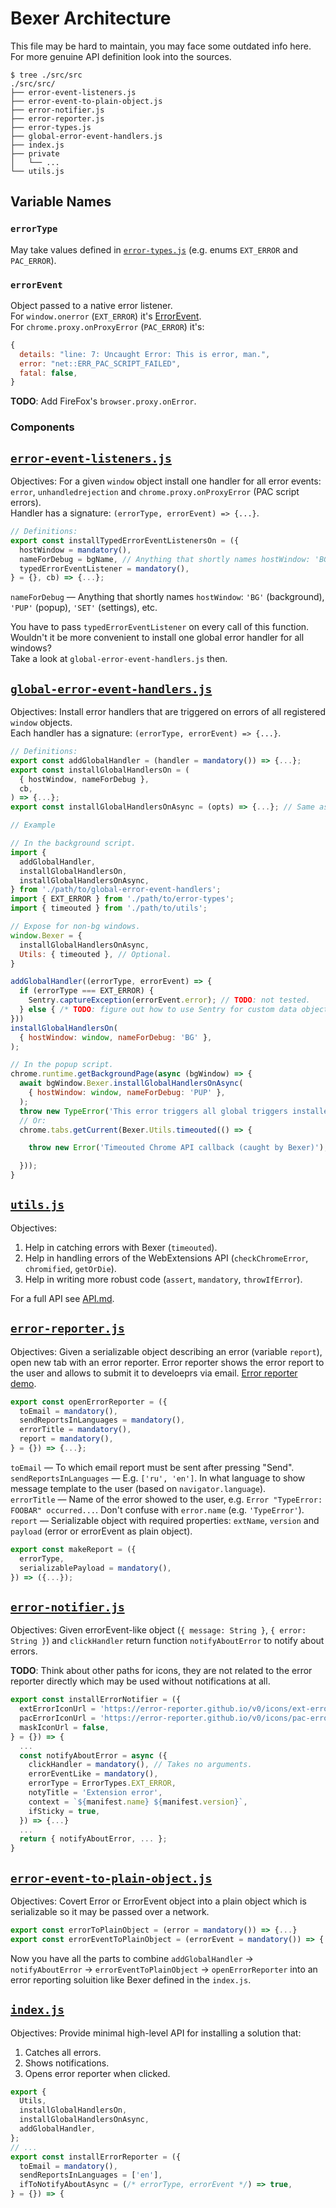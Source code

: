 # Bexer Architecture

This file may be hard to maintain, you may face some outdated info here.  
For more genuine API definition look into the sources.

```console
$ tree ./src/src
./src/src/
├── error-event-listeners.js
├── error-event-to-plain-object.js
├── error-notifier.js
├── error-reporter.js
├── error-types.js
├── global-error-event-handlers.js
├── index.js
├── private
│   └── ...
└── utils.js
```

[error-types]: /src/src/error-types.js
[error-event-listeners]: /src/src/error-event-listeners.js
[global-error-event-handlers]: /src/src/global-error-event-handlers.js
[utils]: /src/src/utils.js
[error-reporter]: /src/src/error-reporter.js
[error-notifier]: /src/src/error-notifier.js
[error-event-to-plain-object]: /src/src/error-event-to-plain-object.js
[index]: /src/src/index.js

## Variable Names

### `errorType`

May take values defined in [`error-types.js`][error-types] (e.g. enums `EXT_ERROR` and `PAC_ERROR`).

### `errorEvent`

Object passed to a native error listener.  
For `window.onerror` (`EXT_ERROR`) it's [ErrorEvent](https://developer.mozilla.org/en-US/docs/Web/API/ErrorEvent).  
For `chrome.proxy.onProxyError` (`PAC_ERROR`) it's:
```js
{
  details: "line: 7: Uncaught Error: This is error, man.",
  error: "net::ERR_PAC_SCRIPT_FAILED",
  fatal: false,
} 
```
__TODO__: Add FireFox's `browser.proxy.onError`.

### Components

## [`error-event-listeners.js`][error-event-listeners]

Objectives: For a given `window` object install one handler for all error events:
`error`, `unhandledrejection` and `chrome.proxy.onProxyError` (PAC script errors).  
Handler has a signature: `(errorType, errorEvent) => {...}`.

```js
// Definitions:
export const installTypedErrorEventListenersOn = ({
  hostWindow = mandatory(),
  nameForDebug = bgName, // Anything that shortly names hostWindow: 'BG' (background), 'PUP' (popup), 'STNGS' (settings).
  typedErrorEventListener = mandatory(),
} = {}, cb) => {...};
```
`nameForDebug` — Anything that shortly names `hostWindow`: `'BG'` (background), `'PUP'` (popup), `'SET'` (settings), etc.

You have to pass `typedErrorEventListener` on every call of this function.  
Wouldn't it be more convenient to install one global error handler for all windows?  
Take a look at `global-error-event-handlers.js` then.

## [`global-error-event-handlers.js`][global-error-event-handlers]

Objectives: Install error handlers that are triggered on errors of all registered `window` objects.  
Each handler has a signature: `(errorType, errorEvent) => {...}`.

```js
// Definitions:
export const addGlobalHandler = (handler = mandatory()) => {...};
export const installGlobalHandlersOn = (
  { hostWindow, nameForDebug },
  cb,
) => {...};
export const installGlobalHandlersOnAsync = (opts) => {...}; // Same as above but w/o cb and returns Promise.

// Example

// In the background script.
import {
  addGlobalHandler,
  installGlobalHandlersOn,
  installGlobalHandlersOnAsync,
} from './path/to/global-error-event-handlers';
import { EXT_ERROR } from './path/to/error-types';
import { timeouted } from './path/to/utils';

// Expose for non-bg windows.
window.Bexer = {
  installGlobalHandlersOnAsync,
  Utils: { timeouted }, // Optional.
}

addGlobalHandler((errorType, errorEvent) => {
  if (errorType === EXT_ERROR) {
    Sentry.captureException(errorEvent.error); // TODO: not tested.
  } else { /* TODO: figure out how to use Sentry for custom data objects. */ }
}))
installGlobalHandlersOn(
  { hostWindow: window, nameForDebug: 'BG' },
);

// In the popup script.
chrome.runtime.getBackgroundPage(async (bgWindow) => {
  await bgWindow.Bexer.installGlobalHandlersOnAsync(
    { hostWindow: window, nameForDebug: 'PUP' },
  );
  throw new TypeError('This error triggers all global triggers installed.');
  // Or:  
  chrome.tabs.getCurrent(Bexer.Utils.timeouted(() => {

    throw new Error('Timeouted Chrome API callback (caught by Bexer)');

  }));
}
```

## [`utils.js`][utils]

Objectives:

1. Help in catching errors with Bexer (`timeouted`).
2. Help in handling errors of the WebExtensions API (`checkChromeError`, `chromified`, `getOrDie`).
3. Help in writing more robust code (`assert`, `mandatory`, `throwIfError`).

For a full API see [API.md](./API.md).

## [`error-reporter.js`][error-reporter]

Objectives: Given a serializable object describing an error (variable `report`), open new tab with an error reporter. Error reporter shows the error report to the user and allows to submit it to develoeprs via email. [Error reporter demo](https://error-reporter.github.io/v0/error/view/?title=Err%20in%20BG&json=%7B%22payload%22%3A%7B%22message%22%3A%22Uncaught%20Error%3A%20Err%20in%20BG%22%2C%22filename%22%3A%22chrome-extension%3A%2F%2Fnjhjpcpfmgloiakfbipnjghcanjllmec%2Findex.js%22%2C%22lineno%22%3A10%2C%22colno%22%3A3%2C%22type%22%3A%22error%22%2C%22error%22%3A%7B%22name%22%3A%22Error%22%2C%22message%22%3A%22Err%20in%20BG%22%2C%22stack%22%3A%22Error%3A%20Err%20in%20BG%5Cn%20%20%20%20at%20foo%20%28chrome-extension%3A%2F%2Fnjhjpcpfmgloiakfbipnjghcanjllmec%2Findex.js%3A10%3A9%29%5Cn%20%20%20%20at%20chrome-extension%3A%2F%2Fnjhjpcpfmgloiakfbipnjghcanjllmec%2Findex.js%3A14%3A1%22%7D%7D%2C%22errorType%22%3A%22ext-error%22%2C%22extName%22%3A%22Bexer%20Test%22%2C%22version%22%3A%220.0.0.1%22%2C%22userAgent%22%3A%22Mozilla%2F5.0%20%28X11%3B%20Linux%20x86_64%29%20AppleWebKit%2F537.36%20%28KHTML%2C%20like%20Gecko%29%20Chrome%2F60.0.3112.90%20Safari%2F537.36%22%2C%22platform%22%3A%22Linux%20x86_64%22%7D#toEmail=DONT_REPORT_PLEASE).

```js
export const openErrorReporter = ({
  toEmail = mandatory(),
  sendReportsInLanguages = mandatory(),
  errorTitle = mandatory(),
  report = mandatory(),
} = {}) => {...};
```
`toEmail` — To which email report must be sent after pressing "Send".  
`sendReportsInLanguages` — E.g. `['ru', 'en']`. In what language to show message template to the user (based on `navigator.language`).  
`errorTitle` — Name of the error showed to the user, e.g. `Error "TypeError: FOOBAR" occurred...`. Don't confuse with `error.name` (e.g. `'TypeError'`).  
`report` — Serializable object with required properties: `extName`, `version` and `payload` (error or errorEvent as plain object).

```js
export const makeReport = ({
  errorType,
  serializablePayload = mandatory(),
}) => ({...});
```

## [`error-notifier.js`][error-notifier]

Objectives: Given errorEvent-like object (`{ message: String }`, `{ error: String }`) and `clickHandler` return function `notifyAboutError` to notify about errors.

__TODO__: Think about other paths for icons, they are not related to the error reporter directly which may be used without notifications at all.

```js
export const installErrorNotifier = ({
  extErrorIconUrl = 'https://error-reporter.github.io/v0/icons/ext-error-128.png',
  pacErrorIconUrl = 'https://error-reporter.github.io/v0/icons/pac-error-128.png',
  maskIconUrl = false,
} = {}) => {
  ...
  const notifyAboutError = async ({
    clickHandler = mandatory(), // Takes no arguments.
    errorEventLike = mandatory(),
    errorType = ErrorTypes.EXT_ERROR,
    notyTitle = 'Extension error',
    context = `${manifest.name} ${manifest.version}`,
    ifSticky = true,
  }) => {...}
  ...
  return { notifyAboutError, ... };
}
```

## [`error-event-to-plain-object.js`][error-event-to-plain-object]

Objectives: Covert Error or ErrorEvent object into a plain object which is serializable so it may be passed over a network.

```js
export const errorToPlainObject = (error = mandatory()) => {...}
export const errorEventToPlainObject = (errorEvent = mandatory()) => {...}
```

Now you have all the parts to combine `addGlobalHandler` → `notifyAboutError` → `errorEventToPlainObject` → `openErrorReporter` into an error reporting soluition like Bexer defined in the `index.js`.

## [`index.js`][index]

Objectives: Provide minimal high-level API for installing a solution that:

1. Catches all errors.
2. Shows notifications.
3. Opens error reporter when clicked.

```js
export {
  Utils,
  installGlobalHandlersOn,
  installGlobalHandlersOnAsync,
  addGlobalHandler,
};
// ...
export const installErrorReporter = ({
  toEmail = mandatory(),
  sendReportsInLanguages = ['en'],
  ifToNotifyAboutAsync = (/* errorType, errorEvent */) => true,
} = {}) => {
```
